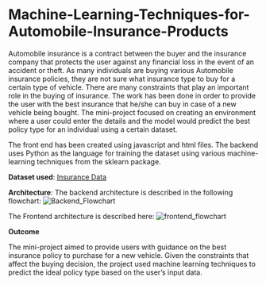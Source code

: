# Machine-Learning-Techniques-for-Automobile-Insurance-Products

Automobile insurance is a contract between the buyer and the insurance company that protects the user against any financial loss in the event of an accident or theft. As many individuals are buying various Automobile insurance policies, they are not sure what insurance type to buy for a certain type of vehicle. There are many constraints that play an important role in the buying of insurance. The work has been done in order to provide the user with the best insurance that he/she can buy in case of a new vehicle being bought. The mini-project focused on creating an environment where a user could enter the details and the model would predict the best policy type for an individual using a certain dataset.

The front end has been created using javascript and html files.
The backend uses Python as the language for training the dataset using various machine-learning techniques from the sklearn package.

**Dataset used**: [Insurance Data](https://www.kaggle.com/datasets/ranja7/vehicle-insurance-customer-data)

**Architecture**:
The backend architecture is described in the following flowchart:
![Backend_Flowchart](https://github.com/anirudhprdhan/Machine-Learning-Techniques-for-Automobile-Insurance-Products/assets/61779099/bdde4e28-80c8-4e82-b28b-ec51e68329d4)

The Frontend architecture is described here: 
![frontend_flowchart](https://github.com/anirudhprdhan/Machine-Learning-Techniques-for-Automobile-Insurance-Products/assets/61779099/e6da9212-93bd-48e2-a32f-62a28f2a3a05)

**Outcome**

The mini-project aimed to provide users with guidance on the best insurance policy to purchase for a new vehicle. Given the constraints that affect the buying decision, the project used machine learning techniques to predict the ideal policy type based on the user’s input data.
